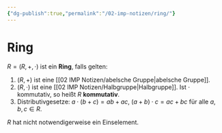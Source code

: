 ```yaml
---
{"dg-publish":true,"permalink":"/02-imp-notizen/ring/"}
---
```


# Ring
$R=(R,+,\cdot)$ ist ein **Ring**, falls gelten: 
1. $(R,+)$ ist eine [[02 IMP Notizen/abelsche Gruppe|abelsche Gruppe]]. 
2. $(R,\cdot)$ ist eine [[02 IMP Notizen/Halbgruppe|Halbgruppe]]. 
   Ist $\cdot$ kommutativ, so heißt $R$ **kommutativ**.
3. Distributivgesetze: $a\cdot(b+c)=ab+ac$, $(a+b)\cdot c=ac+bc$ für alle $a,b,c\in R.$

$R$ hat nicht notwendigerweise ein Einselement. 